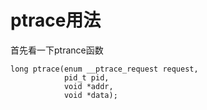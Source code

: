 # ptrace用法

首先看一下ptrance函数
```
long ptrace(enum __ptrace_request request,
            pid_t pid,
            void *addr,
            void *data);

```